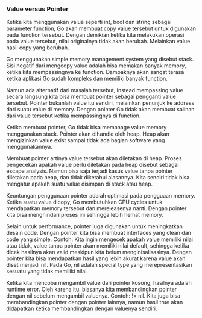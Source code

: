### Value versus Pointer
Ketika kita menggunakan value seperti int, bool dan string sebagai parameter function,
Go akan membuat copy value tersebut untuk digunakan pada function tersebut.
Dengan demikian ketika kita melakukan operasi pada value tersebut, nilai originalnya tidak akan berubah.
Melainkan value hasil copy yang berubah.

Go menggunakan simple memory management system yang disebut stack.
Sisi negatif dari mengcopy value adalah bisa memakan banyak memory, ketika kita mempassingnya ke function.
Dampaknya akan sangat terasa ketika aplikasi Go sudah kompleks dan memiliki banyak function.

Namun ada alternatif dari masalah tersebut,
Instead mempassing value secara langsung kita bisa membuat pointer sebagai pengganti value tersebut.
Pointer bukanlah value itu sendiri, melainkan penunjuk ke address dari suatu value di memory.
Dengan pointer Go tidak akan membuat salinan dari value tersebut ketika mempassingnya di function.

Ketika membuat pointer, Go tidak bisa memanage value memory menggunakan stack.
Pointer akan dihandle oleh heap. Heap akan mengizinkan value exist sampai tidak ada bagian software yang menggunakannya.

Membuat pointer artinya value tersebut akan diletakan di heap.
Proses pengecekan apakah value perlu diletakan pada heap disebut sebagai escape analysis.
Namun bisa saja terjadi kasus value tanpa pointer diletakan pada heap, dan tidak diketahui alasannya.
Kita sendiri tidak bisa mengatur apakah suatu value disimpan di stack atau heap.

Keuntungan penggunaan pointer adalah optimasi pada pengguaan memory.
Ketika suatu value dicopy, Go membutuhkan CPU cycles untuk mendapatkan memory tersebut dan mereleasenya nanti.
Dengan pointer kita bisa menghindari proses ini sehingga lebih hemat memory.

Selain untuk performance, pointer juga digunakan untuk meningkatkan desain code.
Dengan pointer kita bisa membuat interfaces yang clean dan code yang simple.
Contoh: Kita ingin mengecek apakah value memiliki nilai atau tidak, value tanpa pointer
akan memiliki nilai default, sehingga ketika dicek hasilnya akan valid meskipun kita belum menginisalisasinya.
Dengan pointer kita bisa mendapatkan hasil yang lebih akurat karena value akan diset menjadi nil.
Pada Go, nil adalah special type yang merepresentasikan sesuatu yang tidak memiliki nilai.

Ketika kita mencoba mengambil value dari pointer kosong, hasilnya adalah runtime error.
Oleh karena itu, biasanya kita membandingkan pointer dengan nil sebelum mengambil valuenya.
Contoh: <pointer> != nil. Kita juga bisa membandingkan pointer dengan pointer lainnya, namun hasil true akan didapatkan ketika membandingkan dengan valuenya sendiri.
